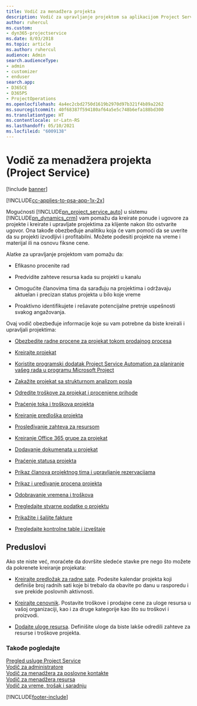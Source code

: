 ```yaml
---
title: Vodič za menadžera projekta
description: Vodič za upravljanje projektom sa aplikacijom Project Service
author: ruhercul
ms.custom:
- dyn365-projectservice
ms.date: 8/03/2018
ms.topic: article
ms.author: ruhercul
audience: Admin
search.audienceType:
- admin
- customizer
- enduser
search.app:
- D365CE
- D365PS
- ProjectOperations
ms.openlocfilehash: 4a4ec2cbd2750d1619b2970d97b321f4b89a2262
ms.sourcegitcommit: 40f68387f594180af64a5e5c748b6efa188bd300
ms.translationtype: HT
ms.contentlocale: sr-Latn-RS
ms.lasthandoff: 05/10/2021
ms.locfileid: "6009138"
---
```

# <a name="project-manager-guide-project-service"></a>Vodič za menadžera projekta (Project Service)

[!include [banner](../includes/psa-now-project-operations.md)]

[!INCLUDE[cc-applies-to-psa-app-1x-2x](../includes/cc-applies-to-psa-app-1x-2x.md)]

Mogućnosti [!INCLUDE[pn_project_service_auto](../includes/pn-project-service-auto.md)] u sistemu [!INCLUDE[pn_dynamics_crm](../includes/pn-dynamics-crm.md)] vam pomažu da kreirate ponude i ugovore za projekte i kreirate i upravljate projektima za klijente nakon što ostvarite ugovor. Ona takođe obezbeđuje analitiku koja će vam pomoći da se uverite da su projekti izvodljivi i profitabilni. Možete podesiti projekte na vreme i materijal ili na osnovu fiksne cene.  
  
 Alatke za upravljanje projektom vam pomažu da:  
  
-   Efikasno procenite rad  
  
-   Predvidite zahteve resursa kada su projekti u kanalu  
  
-   Omogućite članovima tima da sarađuju na projektima i održavaju aktuelan i precizan status projekta u bilo koje vreme  
  
-   Proaktivno identifikujete i rešavate potencijalne pretnje uspešnosti svakog angažovanja.  
  
Ovaj vodič obezbeđuje informacije koje su vam potrebne da biste kreirali i upravljali projektima:  
  
-   [Obezbedite radne procene za projekat tokom prodajnog procesa](../psa/provide-estimates-project-during-sales-process.md)  
  
-   [Kreirajte projekat](../psa/create-project.md)  
  
-   [Koristite programski dodatak Project Service Automation za planiranje vašeg rada u programu Microsoft Project](../psa/add-plan-work-microsoft-project.md)  
  
-   [Zakažite projekat sa strukturnom analizom posla](../psa/schedule-project-work-breakdown-structure.md)  
  
-   [Odredite troškove za projekat i procenjene prihode](../psa/determine-project-cost-revenue-estimates.md)  
  
-   [Praćenje toka i troškova projekta](../psa/track-project-progress-cost.md)  
  
-   [Kreiranje predloška projekta](../psa/create-project-template.md)  
  
-   [Prosleđivanje zahteva za resursom](../psa/submit-resource-requests.md)  
  
-   [Kreiranje Office 365 grupe za projekat](../psa/create-office-365-group-project.md)  
  
-   [Dodavanje dokumenata u projekat](../psa/add-documents-project.md)  
  
-   [Praćenje statusa projekta](../psa/track-project-status.md)  
  
-   [Prikaz članova projektnog tima i upravljanje rezervacijama](../psa/view-project-team-members-manage-bookings.md)  
  
-   [Prikaz i uređivanje procena projekta](../psa/view-edit-project-estimates.md)  
  
-   [Odobravanje vremena i troškova](../psa/approve-time-expenses.md)  
  
-   [Pregledajte stvarne podatke o projektu](../psa/review-project-actuals.md)  
  
-   [Prikažite i šaljite fakture](../psa/view-send-invoices.md)  
  
-   [Pregledajte kontrolne table i izveštaje](../psa/view-dashboards-reports.md)  
  
## <a name="prerequisites"></a>Preduslovi  
 Ako ste niste već, moraćete da dovršite sledeće stavke pre nego što možete da pokrenete kreiranje projekata:  
  
-   [Kreirajte predložak za radne sate](../psa/create-work-hours-template.md). Podesite kalendar projekta koji definiše broj radnih sati koje bi trebalo da obavite po danu u rasporedu i sve prekide poslovnih aktivnosti.  
  
-   [Kreirajte cenovnik](../psa/create-price-list.md). Postavite troškove i prodajne cene za uloge resursa u vašoj organizaciji, kao i za druge kategorije kao što su troškovi i proizvodi.  
  
-   [Dodajte uloge resursa](../psa/add-resource-roles.md). Definišite uloge da biste lakše odredili zahteve za resurse i troškove projekta.  
  
### <a name="see-also"></a>Takođe pogledajte  
 [Pregled usluge Project Service](../psa/overview.md)   
 [Vodič za administratore](../psa/admin-guide.md)   
 [Vodič za menadžera za poslovne kontakte](../psa/account-manager-guide.md)   
 [Vodič za menadžera resursa](../psa/resource-manager-guide.md)   
 [Vodič za vreme, trošak i saradnju](../psa/time-expense-collaboration-guide.md)



[!INCLUDE[footer-include](../includes/footer-banner.md)]